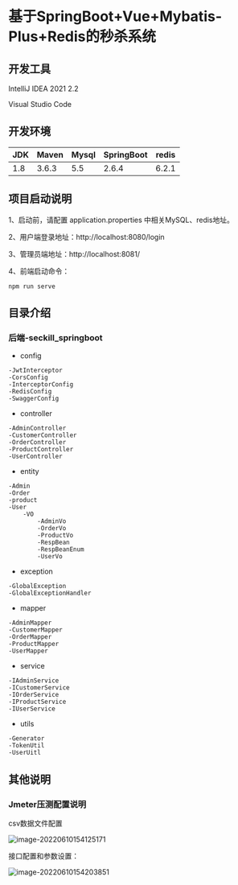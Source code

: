 # 基于SpringBoot+Vue+Mybatis-Plus+Redis的秒杀系统



## 开发工具

IntelliJ IDEA 2021 2.2

Visual Studio Code



## 开发环境

| JDK  | Maven | Mysql | SpringBoot | redis |
| ---- | ----- | ----- | ---------- | ----- |
| 1.8  | 3.6.3 | 5.5   | 2.6.4      | 6.2.1 |



## 项目启动说明

1、启动前，请配置 application.properties 中相关MySQL、redis地址。

2、用户端登录地址：http://localhost:8080/login

3、管理员端地址：http://localhost:8081/

4、前端启动命令：

```shell
npm run serve
```



## 目录介绍

### 后端-seckill_springboot

- config

```
-JwtInterceptor
-CorsConfig
-InterceptorConfig
-RedisConfig
-SwaggerConfig
```

- controller

```
-AdminController
-CustomerController
-OrderController
-ProductController
-UserController
```

- entity

```
-Admin
-Order
-product
-User
	-VO
		-AdminVo
		-OrderVo
		-ProductVo
		-RespBean
		-RespBeanEnum
		-UserVo
```

- exception

```
-GlobalException
-GlobalExceptionHandler
```

- mapper

```
-AdminMapper
-CustomerMapper
-OrderMapper
-ProductMapper
-UserMapper
```

- service

```
-IAdminService
-ICustomerService
-IOrderService
-IProductService
-IUserService
```

- utils

```
-Generator
-TokenUtil
-UserUitl
```



## 其他说明

### Jmeter压测配置说明

csv数据文件配置

![image-20220610154125171](../../Typroa_images/image-20220610154125171.png)



接口配置和参数设置：

![image-20220610154203851](../../Typroa_images/image-20220610154203851.png)